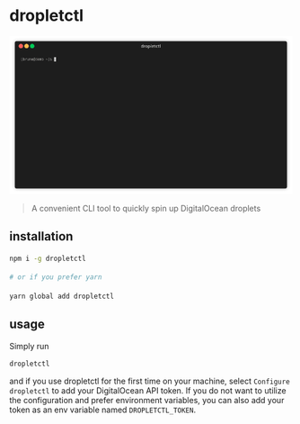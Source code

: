 # dropletctl

<p align="center"><img src="/media/demo.gif?raw=true"/></p>

> A convenient CLI tool to quickly spin up DigitalOcean droplets

## installation

```bash
npm i -g dropletctl

# or if you prefer yarn

yarn global add dropletctl
```

## usage

Simply run

```bash
dropletctl
```

and if you use dropletctl for the first time on your machine, select `Configure dropletctl` to add your DigitalOcean API token. If you do not want to utilize the configuration and prefer environment variables, you can also add your token as an env variable named `DROPLETCTL_TOKEN`.
